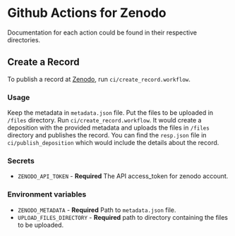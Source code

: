 # Github Actions for Zenodo

Documentation for each action could be found in their respective directories.

## Create a Record 
To publish a record at [Zenodo](https://zenodo.org/), run `ci/create_record.workflow`.

### Usage
Keep the metadata in `metadata.json` file.
Put the files to be uploaded in `/files` directory.
Run `ci/create_record.workflow`. It would create a deposition with the provided metadata and uploads the files in `/files` directory and publishes the record. You can find the `resp.json` file in `ci/publish_deposition` which would include the details about the record.
### Secrets
* `ZENODO_API_TOKEN` - **Required** The API access_token for zenodo account.

### Environment variables
* `ZENODO_METADATA` - **Required** Path to `metadata.json` file.
* `UPLOAD_FILES_DIRECTORY` - **Required** path to directory containing the files to be uploaded.

